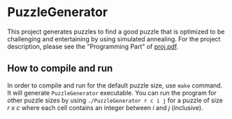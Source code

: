 # PuzzleGenerator

This project generates puzzles to find a good puzzle that is optimized to be challenging and entertaining by using simulated annealing. For the project description, please see the "Programming Part" of [proj.pdf](proj.pdf).

## How to compile and run

In order to compile and run for the default puzzle size, use `make` command. It will generate `PuzzleGenerator` executable. You can run the program for other puzzle sizes by using `./PuzzleGenerator r c i j` for a puzzle of size \
_r x c_ where each cell contains an integer between _i_ and _j_ (inclusive).
